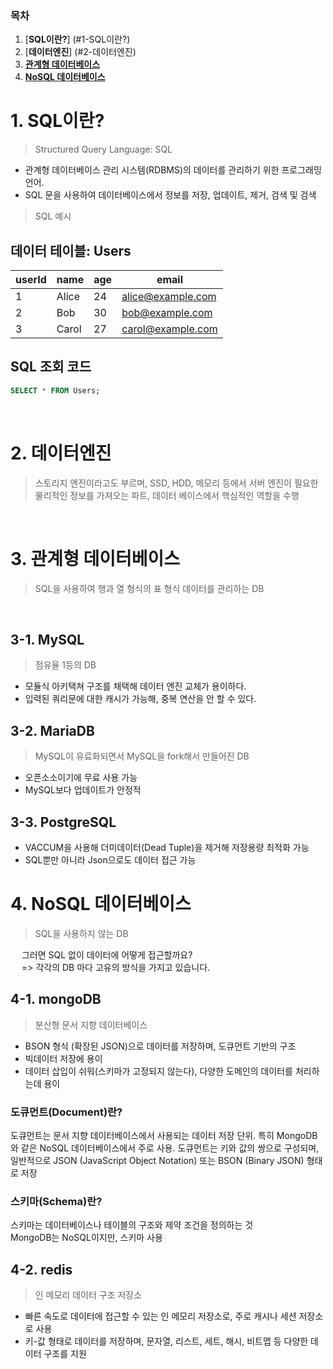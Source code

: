 ### 목차

1. [**SQL이란?**] (#1-SQL이란?)
2. [**데이터엔진**] (#2-데이터엔진)
3. [**관계형 데이터베이스**](#3-관계형-데이터베이스)
4. [**NoSQL 데이터베이스**](#4-NoSQL-데이터베이스)

# 1. SQL이란?

> Structured Query Language: SQL

- 관계형 데이터베이스 관리 시스템(RDBMS)의 데이터를 관리하기 위한 프로그래밍 언어.<br>
- SQL 문을 사용하여 데이터베이스에서 정보를 저장, 업데이트, 제거, 검색 및 검색<br>

> SQL 예시

## 데이터 테이블: Users

| userId | name  | age | email             |
| ------ | ----- | --- | ----------------- |
| 1      | Alice | 24  | alice@example.com |
| 2      | Bob   | 30  | bob@example.com   |
| 3      | Carol | 27  | carol@example.com |

## SQL 조회 코드

```sql
SELECT * FROM Users;
```

<br>

# 2. 데이터엔진

> 스토리지 엔진이라고도 부르며, SSD, HDD, 메모리 등에서 서버 엔진이 필요한 물리적인 정보를 가져오는 파트, 데이터 베이스에서 핵심적인 역할을 수행

<br>

# 3. 관계형 데이터베이스

> SQL을 사용하여 행과 열 형식의 표 형식 데이터를 관리하는 DB

&emsp; <br>

## 3-1. MySQL

<!-- MySQL이미지 자리 -->

> 점유율 1등의 DB

- 모듈식 아키택쳐 구조를 채택해 데이터 엔진 교체가 용이하다.<br>
- 입력된 쿼리문에 대한 캐시가 가능해, 중복 연산을 안 할 수 있다.<br>

## 3-2. MariaDB

<!-- MariaDB이미지 자리 -->

> MySQL이 유료화되면서 MySQL을 fork해서 만들어진 DB

- 오픈소소이기에 무료 사용 가능
- MySQL보다 업데이트가 안정적

## 3-3. PostgreSQL

<!-- PostgreSQL이미지 자리 -->

- VACCUM을 사용해 더미데이터(Dead Tuple)을 제거해 저장용량 최적화 가능
- SQL뿐만 아니라 Json으로도 데이터 접근 가능

# 4. NoSQL 데이터베이스

> SQL을 사용하지 않는 DB

&emsp; 그러면 SQL 없이 데이터에 어떻게 접근할까요?<br>
&emsp; => 각각의 DB 마다 고유의 방식을 가지고 있습니다.<br>

## 4-1. mongoDB

<!-- mongoDB이미지 자리 -->

> 분산형 문서 지향 데이터베이스

- BSON 형식 (확장된 JSON)으로 데이터를 저장하며, 도큐먼트 기반의 구조
- 빅데이터 저장에 용이
- 데이터 삽입이 쉬워(스키마가 고정되지 않는다), 다양한 도메인의 데이터를 처리하는데 용이

### 도큐먼트(Document)란?

도큐먼트는 문서 지향 데이터베이스에서 사용되는 데이터 저장 단위. 특히 MongoDB와 같은 NoSQL 데이터베이스에서 주로 사용. 도큐먼트는 키와 값의 쌍으로 구성되며, 일반적으로 JSON (JavaScript Object Notation) 또는 BSON (Binary JSON) 형태로 저장

### 스키마(Schema)란?

스키마는 데이터베이스나 테이블의 구조와 제약 조건을 정의하는 것<br>
MongoDB는 NoSQL이지만, 스키마 사용

## 4-2. redis

<!-- Redis이미지 자리 -->

> 인 메모리 데이터 구조 저장소

- 빠른 속도로 데이터에 접근할 수 있는 인 메모리 저장소로, 주로 캐시나 세션 저장소로 사용
- 키-값 형태로 데이터를 저장하며, 문자열, 리스트, 세트, 해시, 비트맵 등 다양한 데이터 구조를 지원
